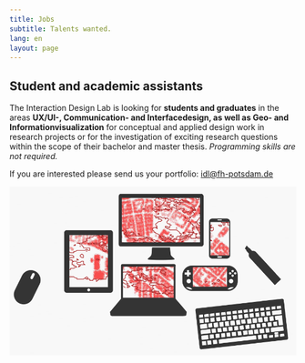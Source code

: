 ```yaml
---
title: Jobs
subtitle: Talents wanted.
lang: en
layout: page
---
```


## Student and academic assistants

The Interaction Design Lab is looking for <strong>students and graduates</strong> in the areas <strong>UX/UI-, Communication- and Interfacedesign, as well as Geo- and Informationvisualization</strong> for conceptual and applied design work in research projects or for the investigation of exciting research questions within the scope of their bachelor and master thesis. <em>Programming skills are not required.</em>

If you are interested please send us your portfolio: <a href="mailto:idl@fh-potsdam.de">idl@fh-potsdam.de</a>

![Jobs](../assets/images/jobs.png)